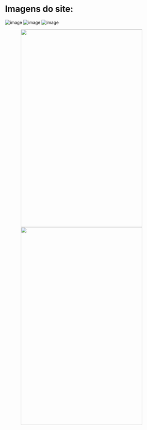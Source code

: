 # Imagens do site:
![image](https://github.com/user-attachments/assets/608793ee-3573-482b-b474-1be32a82010e)
![image](https://github.com/user-attachments/assets/d4ad8c43-1c7d-4ece-a84c-196932d675c7)
![image](https://github.com/user-attachments/assets/dbc43d82-ad40-4f18-a521-338c7f94d51d)

<p align="center">
  <img src="https://github.com/user-attachments/assets/32b5b43a-4ea5-44ca-a668-b5545fcc1c61" width="400" height="650"/>
  <img src="https://github.com/user-attachments/assets/89d2530e-2662-4187-a04c-ed97cc9a6a63" width="400" height="650"/>
</p>

